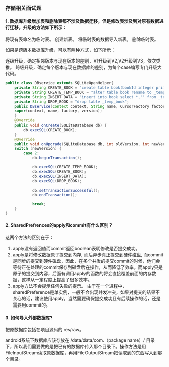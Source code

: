 ### 存储相关面试题

#### 1. 数据库升级增加表和删除表都不涉及数据迁移，但是修改表涉及到对原有数据进行迁移。升级的方法如下所示：

将现有表命名为临时表。 创建新表。 将临时表的数据导入新表。 删除临时表。

如果是跨版本数据库升级，可以有两种方式，如下所示：

逐级升级，确定相邻版本与现在版本的差别，V1升级到V2,V2升级到V3，依次类推。 跨级升级，确定每个版本与现在数据库的差别，为每个case编写专门升级大代码。

```java
public class DBservice extends SQLiteOpenHelper{
    private String CREATE_BOOK = "create table book(bookId integer primarykey,bookName text);";
    private String CREATE_TEMP_BOOK = "alter table book rename to _temp_book";
    private String INSERT_DATA = "insert into book select *,'' from _temp_book";
    private String DROP_BOOK = "drop table _temp_book";
    public DBservice(Context context, String name, CursorFactory factory,int version) {
    super(context, name, factory, version);
    }
    @Override
    public void onCreate(SQLiteDatabase db) {
        db.execSQL(CREATE_BOOK);
    }
    @Override
    public void onUpgrade(SQLiteDatabase db, int oldVersion, int newVersion) {
    switch (newVersion) {
        case 2:
            db.beginTransaction();

            db.execSQL(CREATE_TEMP_BOOK);
            db.execSQL(CREATE_BOOK);
            db.execSQL(INSERT_DATA);
            db.execSQL(DROP_BOOK);

            db.setTransactionSuccessful();
            db.endTransaction();

            break;
    }
}

```



#### 2. SharedPrefrences的apply和commit有什么区别？

这两个方法的区别在于：

1. apply没有返回值而commit返回boolean表明修改是否提交成功。
2. apply是将修改数据原子提交到内存, 而后异步真正提交到硬件磁盘, 而commit是同步的提交到硬件磁盘，因此，在多个并发的提交commit的时候，他们会等待正在处理的commit保存到磁盘后在操作，从而降低了效率。而apply只是原子的提交到内容，后面有调用apply的函数的将会直接覆盖前面的内存数据，这样从一定程度上提高了很多效率。
3. apply方法不会提示任何失败的提示。 由于在一个进程中，sharedPreference是单实例，一般不会出现并发冲突，如果对提交的结果不关心的话，建议使用apply，当然需要确保提交成功且有后续操作的话，还是需要用commit的。



#### 3. 如何导入外部数据库?

把原数据库包括在项目源码的 res/raw。

android系统下数据库应该存放在 /data/data/com.（package name）/ 目录下，所以我们需要做的是把已有的数据库传入那个目录下。操作方法是用FileInputStream读取原数据库，再用FileOutputStream把读取到的东西写入到那个目录。



